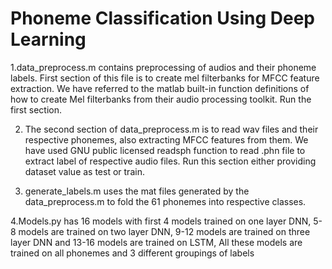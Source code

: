 # Phoneme Classification Using Deep Learning
1.data_preprocess.m contains preprocessing of audios and their phoneme labels. First section of this file is to create mel filterbanks for MFCC feature extraction. We have referred to the matlab built-in function definitions of how to create Mel filterbanks from their audio processing toolkit. Run the first section.

2. The second section of data_preprocess.m is to read wav files and their respective phonemes, also extracting MFCC features from them. We have used GNU public licensed readsph function to read .phn file to extract label of respective audio files. Run this section either providing dataset value as test or train.

3. generate_labels.m uses the mat files generated by the data_preprocess.m to fold the 61 phonemes into respective classes.

4.Models.py has 16 models with first 4 models trained on one layer DNN, 5-8 models are trained on two layer DNN, 9-12 models are trained on three layer DNN and 13-16 models are trained on LSTM, All these models are trained on all phonemes and 3 different groupings of labels
